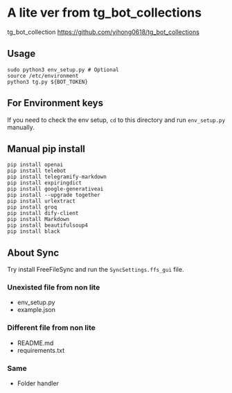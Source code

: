 # A lite ver from tg_bot_collections

tg_bot_collection <https://github.com/yihong0618/tg_bot_collections>

## Usage

```shell
sudo python3 env_setup.py # Optional
source /etc/environment
python3 tg.py ${BOT_TOKEN}
```

## For Environment keys

If you need to check the env setup, `cd` to this directory and run `env_setup.py` manually.

## Manual pip install

```shell
pip install openai
pip install telebot
pip install telegramify-markdown
pip install expiringdict
pip install google-generativeai
pip install --upgrade together
pip install urlextract
pip install groq
pip install dify-client
pip install Markdown
pip install beautifulsoup4
pip install black
```

## About Sync

Try install FreeFileSync and run the `SyncSettings.ffs_gui` file.

### Unexisted file from non lite

- env_setup.py
- example.json

### Different file from non lite

- README.md
- requirements.txt

### Same

- Folder handler
